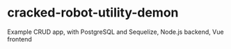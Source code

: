 # cracked-robot-utility-demon
Example CRUD app, with PostgreSQL and Sequelize, Node.js backend, Vue frontend
